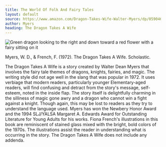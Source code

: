```yaml
---
title: The World Of Folk And Fairy Tales
layout: default
source: https://www.amazon.com/Dragon-Takes-Wife-Walter-Myers/dp/0590466941/ref=sr_1_1?dchild=1&keywords=The+Dragon+Takes+A+Wife&qid=1619377284&s=books&sr=1-1
author: Myers
heading: The Dragon Takes A Wife
---
```

<div class="summary left"><img src="{{"/assets/images/dragon.jpg" | relative_url}}" alt="Green dragon looking to the right and down toward a red flower with a fairy sitting on it">

<p>Myers, W. D., & French, F. (1972). The Dragon Takes A Wife. Scholastic.</p>

<p>The Dragon Takes A Wife is a story created by Walter Dean Myers that involves the fairy tale themes of dragons, knights, fairies, and magic. The writing style did not age well in the slang that was popular in 1972. It uses verbiage that modern readers, particularly younger Elementary-aged readers, will find confusing and detract from the story's message, self-esteem, noted in the inside flap. The story itself is delightfully charming in the silliness of magic gone awry and a dragon who cannot win a fight against a knight. Though again, this may be lost to readers as they try to understand the language used. Myers has won the Newbery Honor Award and the 1994 SLJ/YALSA Margaret A. Edwards Award for Outstanding Literature for Young Adults for his works. Fiona French's illustrations in this book are reminiscent of stained glass mixed with the bright, bold colors of the 1970s. The illustrations assist the reader in understanding what is occurring in the story. The Dragon Takes A Wife does not include any addenda.</p>
